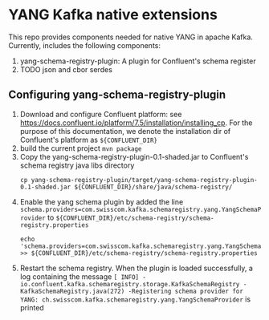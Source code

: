# YANG Kafka native extensions

This repo provides components needed for native YANG in apache Kafka. Currently, includes the following components:

1. yang-schema-registry-plugin: A plugin for Confluent's schema register
2. TODO json and cbor serdes


## Configuring yang-schema-registry-plugin

1. Download and configure Confluent platform: see https://docs.confluent.io/platform/7.5/installation/installing_cp. For
   the purpose of this documentation, we denote the installation dir of Confluent's platform as `${CONFLUENT_DIR}`
2. build the current project `mvn package`
3. Copy the yang-schema-registry-plugin-0.1-shaded.jar to Confluent's schema registry java libs directory
    ```shell
    cp yang-schema-registry-plugin/target/yang-schema-registry-plugin-0.1-shaded.jar ${CONFLUENT_DIR}/share/java/schema-registry/
    ``` 
4. Enable the yang schema plugin by added the line
   `schema.providers=com.swisscom.kafka.schemaregistry.yang.YangSchemaProvider` to
   `${CONFLUENT_DIR}/etc/schema-registry/schema-registry.properties`
   ```shell
   echo 'schema.providers=com.swisscom.kafka.schemaregistry.yang.YangSchemaProvider' >> ${CONFLUENT_DIR}/etc/schema-registry/schema-registry.properties
   ```
5. Restart the schema registry. When the plugin is loaded successfully, a log containing the message
   `[ INFO] - io.confluent.kafka.schemaregistry.storage.KafkaSchemaRegistry -KafkaSchemaRegistry.java(272) -Registering schema provider for YANG: ch.swisscom.kafka.schemaregistry.yang.YangSchemaProvider`
   is printed